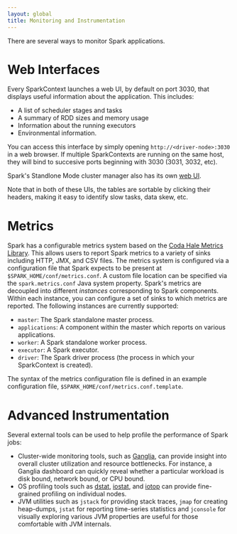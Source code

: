 ```yaml
---
layout: global
title: Monitoring and Instrumentation
---
```


There are several ways to monitor Spark applications.

# Web Interfaces

Every SparkContext launches a web UI, by default on port 3030, that 
displays useful information about the application. This includes:

* A list of scheduler stages and tasks
* A summary of RDD sizes and memory usage
* Information about the running executors
* Environmental information.

You can access this interface by simply opening `http://<driver-node>:3030` in a web browser.
If multiple SparkContexts are running on the same host, they will bind to succesive ports
beginning with 3030 (3031, 3032, etc).

Spark's Standlone Mode cluster manager also has its own 
[web UI](spark-standalone.html#monitoring-and-logging). 

Note that in both of these UIs, the tables are sortable by clicking their headers,
making it easy to identify slow tasks, data skew, etc.

# Metrics

Spark has a configurable metrics system based on the 
[Coda Hale Metrics Library](http://metrics.codahale.com/). 
This allows users to report Spark metrics to a variety of sinks including HTTP, JMX, and CSV 
files. The metrics system is configured via a configuration file that Spark expects to be present 
at `$SPARK_HOME/conf/metrics.conf`. A custom file location can be specified via the 
`spark.metrics.conf` Java system property. Spark's metrics are decoupled into different 
_instances_ corresponding to Spark components. Within each instance, you can configure a 
set of sinks to which metrics are reported. The following instances are currently supported:

* `master`: The Spark standalone master process.
* `applications`: A component within the master which reports on various applications.
* `worker`: A Spark standalone worker process.
* `executor`: A Spark executor.
* `driver`: The Spark driver process (the process in which your SparkContext is created).

The syntax of the metrics configuration file is defined in an example configuration file, 
`$SPARK_HOME/conf/metrics.conf.template`.

# Advanced Instrumentation

Several external tools can be used to help profile the performance of Spark jobs:

* Cluster-wide monitoring tools, such as [Ganglia](http://ganglia.sourceforge.net/), can provide 
insight into overall cluster utilization and resource bottlenecks. For instance, a Ganglia 
dashboard can quickly reveal whether a particular workload is disk bound, network bound, or 
CPU bound.
* OS profiling tools such as [dstat](http://dag.wieers.com/home-made/dstat/), 
[iostat](http://linux.die.net/man/1/iostat), and [iotop](http://linux.die.net/man/1/iotop) 
can provide fine-grained profiling on individual nodes.
* JVM utilities such as `jstack` for providing stack traces, `jmap` for creating heap-dumps, 
`jstat` for reporting time-series statistics and `jconsole` for visually exploring various JVM 
properties are useful for those comfortable with JVM internals.
